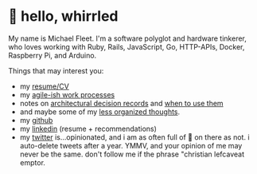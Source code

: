 # 👋 hello, whirrled

My name is Michael Fleet. I'm a software polyglot and hardware tinkerer, who loves working with Ruby, Rails, JavaScript, Go, HTTP-APIs, Docker, Raspberry Pi, and Arduino.

Things that may interest you:
- my [resume/CV](seevee/)
- my  [agile-ish work processes](scratchpad/way-of-working.md)
- notes on [architectural decision records](scratchpad/adrs.md) and [when to use them](scratchpad/flowchart.md)
- and maybe some of my [less organized thoughts](scratchpad/README.md).
- my [github](https://github.com/f1337)
- my [linkedin](https://linkedin.com/in/f1337) (resume + recommendations)
- my [twitter](https://twitter.com/mrf1337) is…opinionated, and i am as often full of 💩 on there as not. i auto-delete tweets after a year. YMMV, and your opinion of me may never be the same. don't follow me if the phrase "christian lefcaveat emptor.
<!--stackedit_data:
eyJoaXN0b3J5IjpbNTc2MjM1NTkzLDI0MjY1ODg5NF19
-->